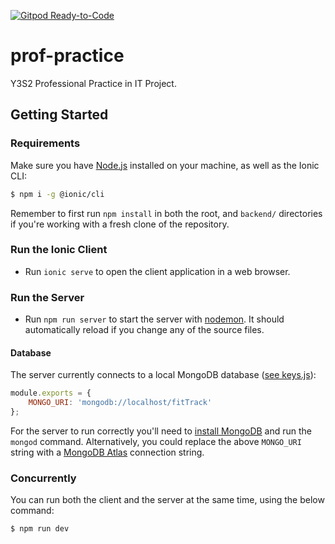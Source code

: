 [![Gitpod Ready-to-Code](https://img.shields.io/badge/Gitpod-Ready--to--Code-blue?logo=gitpod)](https://gitpod.io/#https://github.com/daniel-keogh/prof-practice) 

# prof-practice

Y3S2 Professional Practice in IT Project.

## Getting Started

### Requirements

Make sure you have [Node.js](https://nodejs.org/en/) installed on your machine, as well as the Ionic CLI:

```sh
$ npm i -g @ionic/cli
```

Remember to first run `npm install` in both the root, and `backend/` directories if you're working with a fresh clone of the repository.

### Run the Ionic Client

- Run `ionic serve` to open the client application in a web browser.

### Run the Server

- Run `npm run server` to start the server with [nodemon](https://www.npmjs.com/package/nodemon).
It should automatically reload if you change any of the source files.

#### Database

The server currently connects to a local MongoDB database ([see keys.js](./backend/src/config/keys.js)):

```js
module.exports = {
    MONGO_URI: 'mongodb://localhost/fitTrack'
};
```

For the server to run correctly you'll need to [install MongoDB](https://docs.mongodb.com/manual/installation/) and run the `mongod` command. Alternatively, you could replace the above `MONGO_URI` string with a [MongoDB Atlas](https://docs.mongodb.com/guides/cloud/connectionstring/) connection string.

### Concurrently

You can run both the client and the server at the same time, using the below command:

```sh
$ npm run dev
```
